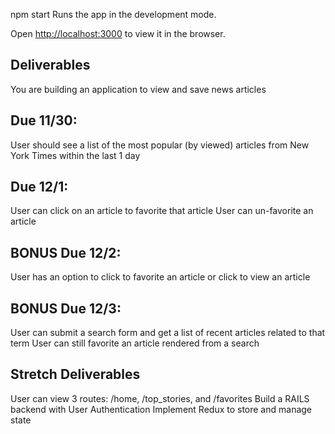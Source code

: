 
npm start Runs the app in the development mode.

Open [http://localhost:3000](http://localhost:3000) to view it in the browser.

## Deliverables

You are building an application to view and save news articles

## Due 11/30:

User should see a list of the most popular (by viewed) articles from New York Times within the last 1 day

## Due 12/1:

User can click on an article to favorite that article
User can un-favorite an article

## BONUS Due 12/2:

User has an option to click to favorite an article or click to view an article

## BONUS Due 12/3:

User can submit a search form and get a list of recent articles related to that term
User can still favorite an article rendered from a search

## Stretch Deliverables

User can view 3 routes: /home, /top_stories, and /favorites
Build a RAILS backend with User Authentication
Implement Redux to store and manage state
